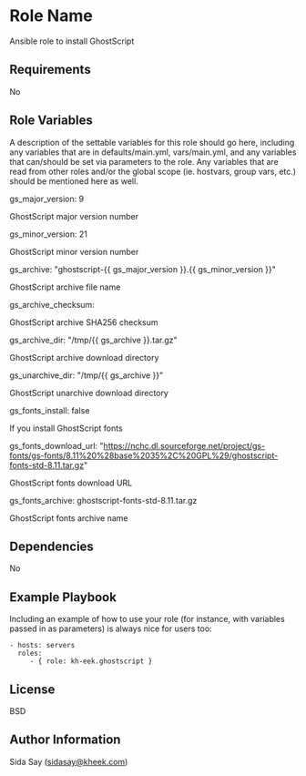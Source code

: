Role Name
=========

Ansible role to install GhostScript

Requirements
------------

No

Role Variables
--------------
A description of the settable variables for this role should go here, including any variables that are in defaults/main.yml, vars/main.yml, and any variables that can/should be set via parameters to the role. Any variables that are read from other roles and/or the global scope (ie. hostvars, group vars, etc.) should be mentioned here as well.

  gs_major_version: 9

GhostScript major version number

  gs_minor_version: 21

GhostScript minor version number

  gs_archive: "ghostscript-{{ gs_major_version }}.{{ gs_minor_version }}"

GhostScript archive file name

  gs_archive_checksum:

GhostScript archive SHA256 checksum

  gs_archive_dir: "/tmp/{{ gs_archive }}.tar.gz"

GhostScript archive download directory

  gs_unarchive_dir: "/tmp/{{ gs_archive }}"

GhostScript unarchive download directory

  gs_fonts_install: false

If you install GhostScript fonts

  gs_fonts_download_url: "https://nchc.dl.sourceforge.net/project/gs-fonts/gs-fonts/8.11%20%28base%2035%2C%20GPL%29/ghostscript-fonts-std-8.11.tar.gz"

GhostScript fonts download URL

  gs_fonts_archive: ghostscript-fonts-std-8.11.tar.gz

GhostScript fonts archive name



Dependencies
------------

No

Example Playbook
----------------

Including an example of how to use your role (for instance, with variables passed in as parameters) is always nice for users too:

    - hosts: servers
      roles:
         - { role: kh-eek.ghostscript }

License
-------

BSD

Author Information
------------------
Sida Say (sidasay@kheek.com)
